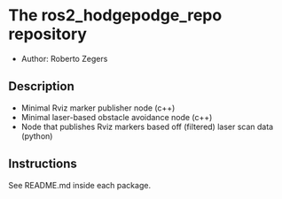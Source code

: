 # The ros2_hodgepodge_repo repository

- Author: Roberto Zegers

## Description

- Minimal Rviz marker publisher node (c++)
- Minimal laser-based obstacle avoidance node (c++)
- Node that publishes Rviz markers based off (filtered) laser scan data (python)


## Instructions

See README.md inside each package. 

